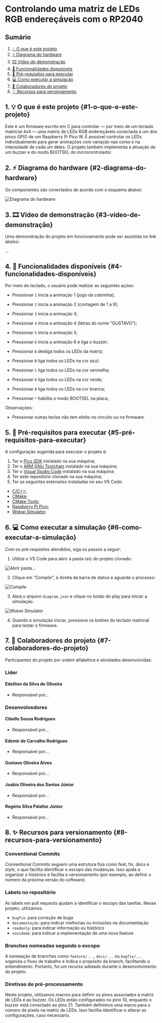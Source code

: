 # Controlando uma matriz de LEDs RGB endereçáveis com o RP2040

## Sumário

1. [💡 O que é este projeto](#1-o-que-e-este-projeto)
2. [⚡ Diagrama do hardware](#2-diagrama-do-hardware)
3. [🎞️ Vídeo de demonstração](#3-vídeo-de-demonstração)
4. [🔎 Funcionalidades disponíveis](#4-funcionalidades-disponíveis)
5. [🧰 Pré-requisitos para executar](#5-pré-requisitos-para-executar)
6. [💻 Como executar a simulação](#6-como-executar-a-simulação)
7. [👥 Colaboradores do projeto](#7-colaboradores-do-projeto)
8. [✨ Recursos para versionamento](#8-recursos-para-versionamento)

## 1. 💡 O que é este projeto  {#1-o-que-e-este-projeto}

Este é um firmware escrito em C para controlar — por meio de um teclado matricial 4x4 — uma matriz de LEDs RGB endereçáveis conectada a um dos pinos GPIO de um Raspberry Pi Pico W. É possível controlar os LEDs individualmente para gerar animações com variação nas cores e na intensidade de cada um deles. O projeto também implementa a ativação de um buzzer e do modo BOOTSEL do microcontrolador.

## 2. ⚡ Diagrama do hardware {#2-diagrama-do-hardware}

Os componentes são conectados de acordo com o esquema abaixo:

![Diagrama do hardware](assets/diagram.PNG)

## 3. 🎞️ Vídeo de demonstração {#3-vídeo-de-demonstração}

Uma demonstração do projeto em funcionamento pode ser assistida no link abaixo:

...

## 4. 🔎 Funcionalidades disponíveis {#4-funcionalidades-disponíveis}

Por meio do teclado, o usuário pode realizar as seguintes ações:

- Pressionar `1` inicia a animação 1 (jogo da cobrinha);
- Pressionar `2` inicia a animação 2 (contagem de 1 a 9);
- Pressionar `3` inicia a animação 3;
- Pressionar `4` inicia a animação 4 (letras do nome "GUSTAVO");
- Pressionar `5` inicia a animação 5;
- Pressionar `6` inicia a animação 6 e liga o buzzer;

- Pressionar `A` desliga todos os LEDs da matriz;
- Pressionar `B` liga todos os LEDs na cor azul;
- Pressionar `C` liga todos os LEDs na cor vermelha;
- Pressionar `D` liga todos os LEDs na cor verde;

- Pressionar `#` liga todos os LEDs na cor branca;
- Pressionar `*` habilita o modo BOOTSEL na placa;

Observações:

- Pressionar outras teclas não tem efeito no circuito ou no firmware.

## 5. 🧰 Pré-requisitos para executar {#5-pré-requisitos-para-executar}

A configuração sugerida para executar o projeto é:

1. Ter o [Pico SDK](https://github.com/raspberrypi/pico-sdk) instalado na sua máquina;
2. Ter o [ARM GNU Toolchain](https://developer.arm.com/Tools%20and%20Software/GNU%20Toolchain) instalado na sua máquina;
3. Ter o [Visual Studio Code](https://code.visualstudio.com/download) instalado na sua máquina;
4. Ter este repositório clonado na sua máquina;
5. Ter as seguintes extensões instaladas no seu VS Code:
- [C/C++](https://marketplace.visualstudio.com/items?itemName=ms-vscode.cpptools);
- [CMake](https://marketplace.visualstudio.com/items?itemName=twxs.cmake);
- [CMake Tools](https://marketplace.visualstudio.com/items?itemName=ms-vscode.cmake-tools);
- [Raspberry Pi Pico](https://marketplace.visualstudio.com/items?itemName=raspberry-pi.raspberry-pi-pico);
- [Wokwi Simulator](https://marketplace.visualstudio.com/items?itemName=Wokwi.wokwi-vscode).

## 6. 💻 Como executar a simulação {#6-como-executar-a-simulação}

Com os pré-requisitos atendidos, siga os passos a seguir:

1. Utilize o VS Code para abrir a pasta raiz do projeto clonado:

![Abrir pasta...](assets/open_folder.PNG)

2. Clique em "Compile", à direita da barra de status e aguarde o processo:

![Compile](assets/compile_button.PNG)

3. Abra o arquivo `diagram.json` e clique no botão de play para iniciar a simulação:

![Wokwi Simulator](assets/wokwi_simulator.PNG)

4. Quando a simulação iniciar, pressione os botões do teclado matricial para testar o firmware.

## 7. 👥 Colaboradores do projeto {#7-colaboradores-do-projeto}

Participantes do projeto por ordem alfabética e atividades desenvolvidas:

### Líder

#### Edeilton da Silva de Oliveira
- Responsável por...

### Desenvolvedores

#### Cibelle Sousa Rodrigues
- Responsável por...

#### Edemir de Carvalho Rodrigues
- Responsável por...

#### Gustavo Oliveira Alves
- Responsável por...

#### Joabis Oliveira dos Santos Júnior
- Responsável por...

#### Rogério Silva Palafoz Júnior
- Responsável por...

## 8. ✨ Recursos para versionamento {#8-recursos-para-versionamento}

### Conventional Commits

Conventional Commits seguem uma estrutura fixa como feat, fix, docs e style, o que facilita identificar o escopo das mudanças. Isso ajuda a organizar o histórico e facilita o versionamento (por exemplo, ao definir o número da próxima versão do software).

### Labels no repositório

As labels em pull requests ajudam a identificar o escopo das tarefas. Nesse projeto, utilizamos:

- `bugfix`: para correção de bugs
- `documentação`: para indicar melhorias ou inclusões na documentação
- `readonly`: para indicar informação ou histórico
- `novidade`: para indicar a implementação de uma nova feature

### Branches nomeadas segundo o escopo

A nomeação de branches como `feature/...`, `docs/...` ou `bugfix/...` organiza o fluxo de trabalho e indica o propósito da branch, facilitando o entendimento. Portanto, foi um recurso adotado durante o desenvolvimento do projeto.

### Diretivas de pré-processamento

Neste projeto, utilizamos macros para definir os pinos associados à matriz de LEDs e ao buzzer. Os LEDs estão configurados no pino 10, enquanto o buzzer está conectado ao pino 21. Também definimos uma macro para o número de pixels na matriz de LEDs. Isso facilita identificar e alterar as configurações, caso necessário.